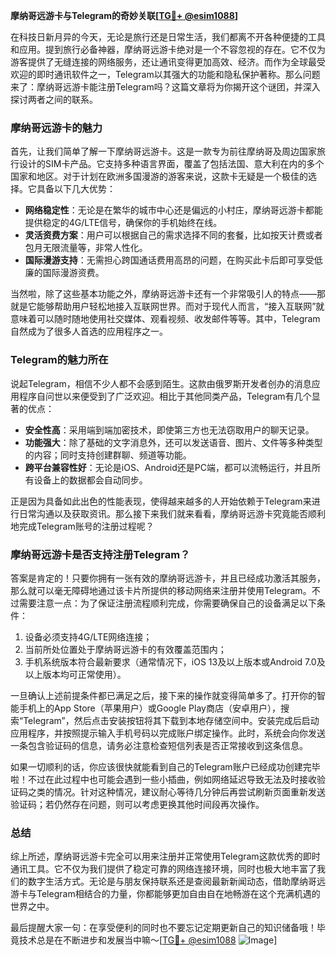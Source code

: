 **摩纳哥远游卡与Telegram的奇妙关联[[TG💪+ @esim1088](https://t.me/s/esim1088)]**

在科技日新月异的今天，无论是旅行还是日常生活，我们都离不开各种便捷的工具和应用。提到旅行必备神器，摩纳哥远游卡绝对是一个不容忽视的存在。它不仅为游客提供了无缝连接的网络服务，还让通讯变得更加高效、经济。而作为全球最受欢迎的即时通讯软件之一，Telegram以其强大的功能和隐私保护著称。那么问题来了：摩纳哥远游卡能注册Telegram吗？这篇文章将为你揭开这个谜团，并深入探讨两者之间的联系。

### 摩纳哥远游卡的魅力

首先，让我们简单了解一下摩纳哥远游卡。这是一款专为前往摩纳哥及周边国家旅行设计的SIM卡产品。它支持多种语言界面，覆盖了包括法国、意大利在内的多个国家和地区。对于计划在欧洲多国漫游的游客来说，这款卡无疑是一个极佳的选择。它具备以下几大优势：

- **网络稳定性**：无论是在繁华的城市中心还是偏远的小村庄，摩纳哥远游卡都能提供稳定的4G/LTE信号，确保你的手机始终在线。
- **灵活资费方案**：用户可以根据自己的需求选择不同的套餐，比如按天计费或者包月无限流量等，非常人性化。
- **国际漫游支持**：无需担心跨国通话费用高昂的问题，在购买此卡后即可享受低廉的国际漫游资费。

当然啦，除了这些基本功能之外，摩纳哥远游卡还有一个非常吸引人的特点——那就是它能够帮助用户轻松地接入互联网世界。而对于现代人而言，“接入互联网”就意味着可以随时随地使用社交媒体、观看视频、收发邮件等等。其中，Telegram自然成为了很多人首选的应用程序之一。

### Telegram的魅力所在

说起Telegram，相信不少人都不会感到陌生。这款由俄罗斯开发者创办的消息应用程序自问世以来便受到了广泛欢迎。相比于其他同类产品，Telegram有几个显著的优点：

- **安全性高**：采用端到端加密技术，即使第三方也无法窃取用户的聊天记录。
- **功能强大**：除了基础的文字消息外，还可以发送语音、图片、文件等多种类型的内容；同时支持创建群聊、频道等功能。
- **跨平台兼容性好**：无论是iOS、Android还是PC端，都可以流畅运行，并且所有设备上的数据都会自动同步。

正是因为具备如此出色的性能表现，使得越来越多的人开始依赖于Telegram来进行日常沟通以及获取资讯。那么接下来我们就来看看，摩纳哥远游卡究竟能否顺利地完成Telegram账号的注册过程呢？

### 摩纳哥远游卡是否支持注册Telegram？

答案是肯定的！只要你拥有一张有效的摩纳哥远游卡，并且已经成功激活其服务，那么就可以毫无障碍地通过该卡片所提供的移动网络来注册并使用Telegram。不过需要注意一点：为了保证注册流程顺利完成，你需要确保自己的设备满足以下条件：

1. 设备必须支持4G/LTE网络连接；
2. 当前所处位置处于摩纳哥远游卡的有效覆盖范围内；
3. 手机系统版本符合最新要求（通常情况下，iOS 13及以上版本或Android 7.0及以上版本均可正常使用）。

一旦确认上述前提条件都已满足之后，接下来的操作就变得简单多了。打开你的智能手机上的App Store（苹果用户）或Google Play商店（安卓用户），搜索“Telegram”，然后点击安装按钮将其下载到本地存储空间中。安装完成后启动应用程序，并按照提示输入手机号码以完成账户绑定操作。此时，系统会向你发送一条包含验证码的信息，请务必注意检查短信列表是否正常接收到这条信息。

如果一切顺利的话，你应该很快就能看到自己的Telegram账户已经成功创建完毕啦！不过在此过程中也可能会遇到一些小插曲，例如网络延迟导致无法及时接收验证码之类的情况。针对这种情况，建议耐心等待几分钟后再尝试刷新页面重新发送验证码；若仍然存在问题，则可以考虑更换其他时间段再次操作。

### 总结

综上所述，摩纳哥远游卡完全可以用来注册并正常使用Telegram这款优秀的即时通讯工具。它不仅为我们提供了稳定可靠的网络连接环境，同时也极大地丰富了我们的数字生活方式。无论是与朋友保持联系还是查阅最新新闻动态，借助摩纳哥远游卡与Telegram相结合的力量，你都能够更加自由自在地畅游在这个充满机遇的世界之中。

最后提醒大家一句：在享受便利的同时也不要忘记定期更新自己的知识储备哦！毕竟技术总是在不断进步和发展当中嘛～[[TG💪+ @esim1088](https://t.me/s/esim1088) ![Image](https://i.postimg.cc/4NQfJmqS/Snipaste-2025-05-13-00-14-12.png)]